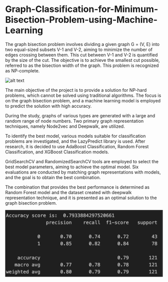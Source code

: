 # Graph-Classification-for-Minimum-Bisection-Problem-using-Machine-Learning
The graph bisection problem involves dividing a given graph G = (V, E) into two equal-sized subsets V-1 and V-2, aiming to minimize the number of edges crossing between them. This cut between V-1 and V-2 is quantified by the size of the cut. The objective is to achieve the smallest cut possible, referred to as the bisection width of the graph. This problem is recognized as NP-complete. 

![alt text](https://www.google.com/url?sa=i&url=https%3A%2F%2Ftracer.lcc.uma.es%2Fproblems%2Fbisect%2Fbisect.htm&psig=AOvVaw0yqN_nzpMZTPwHdbyaVw5T&ust=1708429386062000&source=images&cd=vfe&opi=89978449&ved=0CBIQjRxqFwoTCIi5_8apt4QDFQAAAAAdAAAAABAE?raw=true)

The main objective of the project is to provide a solution for NP-hard problems, which cannot be solved using traditional algorithms. The focus is on the graph bisection problem, and a machine learning model is employed to predict the solution with high accuracy. 

During the study, graphs of various types are generated with a large and random range of node numbers. Two primary graph representation techniques, namely Node2vec and Deepwalk, are utilized. 

To identify the best model, various models suitable for classification problems are investigated, and the LazyPredict library is used. After research, it is decided to use AdaBoost Classification, Random Forest Classification, and XGBoost Classification models. 

GridSearchCV and RandomizedSearchCV tools are employed to select the best model parameters, aiming to achieve the optimal model. Six evaluations are conducted by matching graph representations with models, and the goal is to obtain the best combination. 

The combination that provides the best performance is determined as Random Forest model and the dataset created with deepwalk representation technique, and it is presented as an optimal solution to the graph bisection problem. 


![alt text](https://github.com/Kubranurumar/Graph-Classification-for-Minimum-Bisection-Problem-using-Machine-Learning/blob/main/results.png?raw=true)

